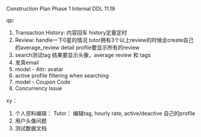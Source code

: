 Construction Plan Phase 1
Internal DDL 11.19

qp:
1. Transaction History: 内容回车 history定量定时
2. Review:
	handle一下0星的情况
	tutor拥有3个以上review的时候会create自己的average_review
	detail profile要显示所有的review
3. search测试tag 结果要显示头像，average review 和 tags
4. 发真email
5. model - Attr: avatar
6. active profile filtering when searching
7. model - Coupon Code
8. Concurrency Issue

xy：
1. 个人资料编辑： Tutor：	编辑tag, hourly rate, active/deactive 自己的profile
2. 用户头像问题
3. 测试数据文档